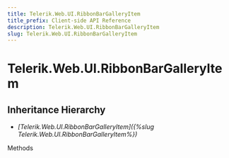 ```yaml
---
title: Telerik.Web.UI.RibbonBarGalleryItem
title_prefix: Client-side API Reference
description: Telerik.Web.UI.RibbonBarGalleryItem
slug: Telerik.Web.UI.RibbonBarGalleryItem
---
```


# Telerik.Web.UI.RibbonBarGalleryItem

## Inheritance Hierarchy

* *[Telerik.Web.UI.RibbonBarGalleryItem]({%slug Telerik.Web.UI.RibbonBarGalleryItem%})*


Methods


